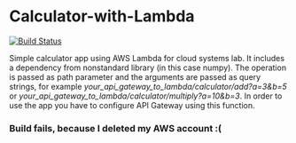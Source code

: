# Calculator-with-Lambda

[![Build Status](https://travis-ci.org/sjwilczynski/Calculator-with-Lambda.svg?branch=master)](https://travis-ci.org/sjwilczynski/Calculator-with-Lambda)

Simple calculator app using AWS Lambda for cloud systems lab. It includes a dependency from nonstandard library (in this case numpy). The operation is passed as path parameter and the arguments are passed as query strings, for example *your_api_gateway_to_lambda/calculator/add?a=3&b=5* or *your_api_gateway_to_lambda/calculator/multiply?a=10&b=3*. In order to use the app you have to configure API Gateway using this function.

### Build fails, because I deleted my AWS account :(